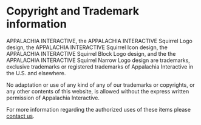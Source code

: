 # Copyright and Trademark information

APPALACHIA INTERACTIVE, the APPALACHIA INTERACTIVE Squirrel Logo design, the APPALACHIA INTERACTIVE Squirrel Icon design, the APPALACHIA INTERACTIVE Squirrel Block Logo design, and the the APPALACHIA INTERACTIVE Squirrel Narrow Logo design are trademarks, exclusive trademarks or registered trademarks of Appalachia Interactive in the U.S. and elsewhere.

No adaptation or use of any kind of any of our trademarks or copyrights, or any other contents of this website, is allowed without the express written permission of Appalachia Interactive.

For more information regarding the authorized uses of these items please [contact us](mailto:admin@appalachiainteractive.com).
